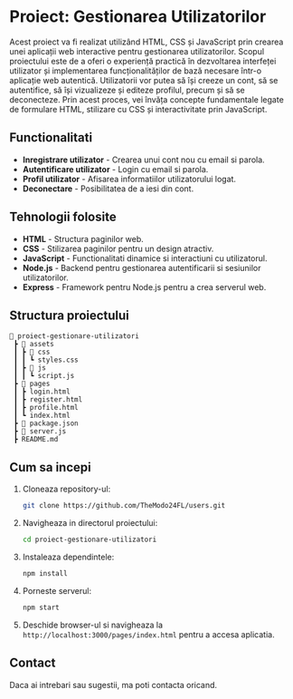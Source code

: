 # Proiect: Gestionarea Utilizatorilor

Acest proiect va fi realizat utilizând HTML, CSS și JavaScript prin crearea unei aplicații web interactive pentru gestionarea utilizatorilor. Scopul proiectului este de a oferi o experiență practică în dezvoltarea interfeței utilizator și implementarea funcționalităților de bază necesare într-o aplicație web autentică.
Utilizatorii vor putea să își creeze un cont, să se autentifice, să își vizualizeze și editeze profilul, precum și să se deconecteze. Prin acest proces, vei învăța concepte fundamentale legate de formulare HTML, stilizare cu CSS și interactivitate prin JavaScript.

## Functionalitati
- **Inregistrare utilizator** - Crearea unui cont nou cu email si parola.
- **Autentificare utilizator** - Login cu email si parola.
- **Profil utilizator** - Afisarea informatiilor utilizatorului logat.
- **Deconectare** - Posibilitatea de a iesi din cont.

## Tehnologii folosite
- **HTML** - Structura paginilor web.
- **CSS** - Stilizarea paginilor pentru un design atractiv.
- **JavaScript** - Functionalitati dinamice si interactiuni cu utilizatorul.
- **Node.js** - Backend pentru gestionarea autentificarii si sesiunilor utilizatorilor.
- **Express** - Framework pentru Node.js pentru a crea serverul web.

## Structura proiectului
```
📂 proiect-gestionare-utilizatori
 ┣ 📂 assets
 ┃ ┣ 📂 css
 ┃ ┃ ┗ styles.css
 ┃ ┣ 📂 js
 ┃ ┃ ┗ script.js
 ┣ 📂 pages
 ┃ ┣ login.html
 ┃ ┣ register.html
 ┃ ┣ profile.html
 ┃ ┗ index.html
 ┣ 📜 package.json
 ┣ 📜 server.js
 ┣ README.md
```

## Cum sa incepi
1. Cloneaza repository-ul:  
   ```sh
   git clone https://github.com/TheModo24FL/users.git
   ```
2. Navigheaza in directorul proiectului:
   ```sh
   cd proiect-gestionare-utilizatori
   ```
3. Instaleaza dependintele:
   ```sh
   npm install
   ```
4. Porneste serverul:
   ```sh
   npm start
   ```
5. Deschide browser-ul si navigheaza la `http://localhost:3000/pages/index.html` pentru a accesa aplicatia.

## Contact
Daca ai intrebari sau sugestii, ma poti contacta oricand.